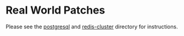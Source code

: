 # Real World Patches

Please see the [postgresql](postgresql) and [redis-cluster](redis-cluster) directory for instructions.
